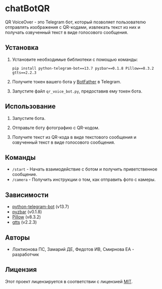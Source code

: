 # chatBotQR


QR VoiceOver - это Telegram бот, который позволяет пользователю отправлять изображения с QR-кодами, извлекать текст из них и получать озвученный текст в виде голосового сообщения.

## Установка

1. Установите необходимые библиотеки с помощью команды:

    ```
    pip install python-telegram-bot==13.7 pyzbar==0.1.8 Pillow==8.3.2 gtts==2.2.3
    ```

2. Получите токен вашего бота у [BotFather](https://t.me/BotFather) в Telegram.

3. Запустите файл `qr_voice_bot.py`, предоставив ему токен бота.

## Использование

1. Запустите бота.

2. Отправьте боту фотографию с QR-кодом.

3. Получите текст из QR-кода в виде текстового сообщения и озвученный текст в виде голосового сообщения.

## Команды

- `/start` - Начать взаимодействие с ботом и получить приветственное сообщение.
- `/camera` - Получить инструкции о том, как отправить фото с камеры.

## Зависимости

- [python-telegram-bot](https://github.com/python-telegram-bot/python-telegram-bot) (v13.7)
- [pyzbar](https://github.com/NaturalHistoryMuseum/pyzbar) (v0.1.8)
- [Pillow](https://github.com/python-pillow/Pillow) (v8.3.2)
- [gtts](https://github.com/pndurette/gTTS) (v2.2.3)

## Авторы

- Локтионова ПС, Замарий ДЕ, Федотов ИВ, Смирнова ЕА - разработчик

## Лицензия

Этот проект лицензируется в соответствии с лицензией [MIT](https://opensource.org/licenses/MIT).
